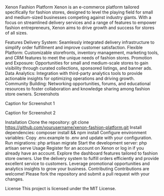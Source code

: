 Xenon Fashion Platform
Xenon is an e-commerce platform tailored specifically for fashion stores, designed to level the playing field for small and medium-sized businesses competing against industry giants. With a focus on streamlined delivery services and a range of features to empower fashion entrepreneurs, Xenon aims to drive growth and success for stores of all sizes.

Features
Delivery System: Seamlessly integrated delivery infrastructure to simplify order fulfillment and improve customer satisfaction.
Flexible Platform: Customizable storefronts, inventory management, marketing tools, and CRM features to meet the unique needs of fashion stores.
Promotion and Exposure: Opportunities for small and medium-scale stores to gain visibility through curated collections, sponsored listings, and banner ads.
Data Analytics: Integration with third-party analytics tools to provide actionable insights for optimizing operations and driving growth.
Community Building: Networking opportunities, forums, and educational resources to foster collaboration and knowledge sharing among fashion store owners.
Screenshots

Caption for Screenshot 1


Caption for Screenshot 2

Installation
Clone the repository: git clone https://github.com/yourusername/xenon-fashion-platform.git
Install dependencies: composer install && npm install
Configure environment variables: Copy .env.example to .env and update with your configuration.
Run migrations: php artisan migrate
Start the development server: php artisan serve
Usage
Register for an account on Xenon or log in if you already have an account.
Explore the dashboard features tailored to fashion store owners.
Use the delivery system to fulfill orders efficiently and provide excellent service to customers.
Leverage promotional opportunities and analytics insights to grow your business.
Contributing
Contributions are welcome! Please fork the repository and submit a pull request with your changes.

License
This project is licensed under the MIT License.

